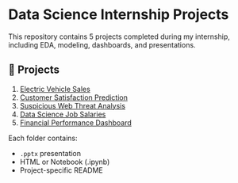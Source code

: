 # Data Science Internship Projects

This repository contains 5 projects completed during my internship, including EDA, modeling, dashboards, and presentations.

## 📂 Projects

1. [Electric Vehicle Sales](./Electric_Vehicle_Sales/)
2. [Customer Satisfaction Prediction](./Customer_Satisfaction_Prediction/)
3. [Suspicious Web Threat Analysis](./Suspicious_Web_Threat_Analysis/)
4. [Data Science Job Salaries](./Data_Science_Job_Salaries/)
5. [Financial Performance Dashboard](./Financial_Performance_Dashboard/)

Each folder contains:
- `.pptx` presentation
- HTML or Notebook (.ipynb)
- Project-specific README
